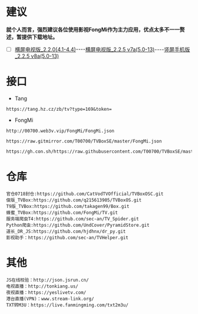 # 建议
**就个人而言，强烈建议各位使用影视FongMi作为主力应用，优点太多不一一赘述，暂提供下载地址。**
- [ ] [横屏电视版_2.2.0(4.1-4.4)](https://gh.con.sh/https://raw.githubusercontent.com/FongMi/Release/a92dcc6c71ac3b9e7757ba292f1f3e543afe1489/apk/kitkat/leanback.apk)----[横屏电视版_2.2.5 v7a(5.0-13)](https://gh.con.sh/https://raw.githubusercontent.com/FongMi/Release/fongmi/apk/release/leanback-java-armeabi_v7a.apk)----[竖屏手机版_2.2.5 v8a(5.0-13)](https://gh.con.sh/https://raw.githubusercontent.com/FongMi/Release/fongmi/apk/release/mobile-python-arm64_v8a.apk)
# 接口
- Tang
```
https://tang.hz.cz/zb/tv?type=169&token=
```
- FongMi
```
http://00700.web3v.vip/FongMi/FongMi.json
```
```
https://raw.gitmirror.com/T00700/TVBoxSE/master/FongMi.json
```
```
https://gh.con.sh/https://raw.githubusercontent.com/T00700/TVBoxSE/master/FongMi.json
```
# 仓库
```
官仓0718封仓:https://github.com/CatVodTVOfficial/TVBoxOSC.git
俊版_TVBox:https://github.com/q215613905/TVBoxOS.git
T9版_TVBox:https://github.com/takagen99/Box.git
蜂蜜_TVBox:https://github.com/FongMi/TV.git
服务端爬虫T4:https://github.com/sec-an/TV_Spider.git
Python爬虫:https://github.com/UndCover/PyramidStore.git
道长_DR_JS:https://github.com/hjdhnx/dr_py.git
影视助手：https://github.com/sec-an/TVHelper.git
```
# 其他
```
JS在线校验：http://json.jsrun.cn/
电视直播：http://tonkiang.us/
夜视直播：https://yeslivetv.com/
港台直播(VPN)：www.stream-link.org/
TXT转M3U：https://live.fanmingming.com/txt2m3u/
```
